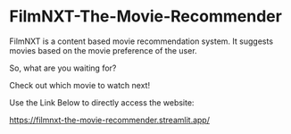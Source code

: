 # FilmNXT-The-Movie-Recommender
FilmNXT is a content based movie recommendation system. It suggests movies based on the movie preference of the user.

So, what are you waiting for?

Check out which movie to watch next!

Use the Link Below to directly access the website:

https://filmnxt-the-movie-recommender.streamlit.app/
